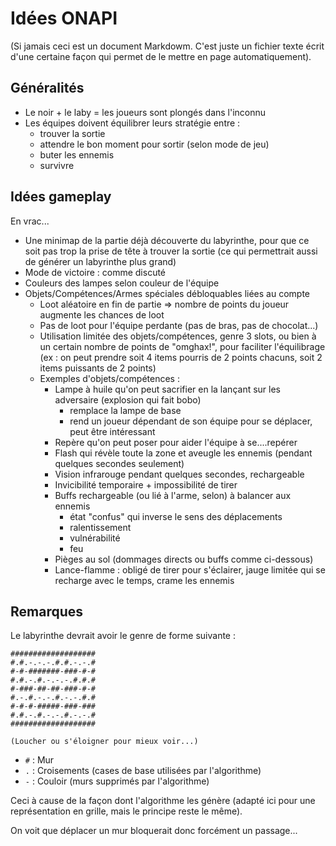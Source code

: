 # Idées ONAPI #

(Si jamais ceci est un document Markdowm. C'est juste un fichier texte écrit d'une certaine façon qui permet de le mettre en page automatiquement).

## Généralités ##

* Le noir + le laby = les joueurs sont plongés dans l'inconnu
* Les équipes doivent équilibrer leurs stratégie entre :
	- trouver la sortie
	- attendre le bon moment pour sortir (selon mode de jeu)
	- buter les ennemis
	- survivre


## Idées gameplay ##

En vrac...

* Une minimap de la partie déjà découverte du labyrinthe, pour que ce soit pas trop la prise de tête à trouver la sortie (ce qui permettrait aussi de générer un labyrinthe plus grand)
* Mode de victoire : comme discuté
* Couleurs des lampes selon couleur de l'équipe
* Objets/Compétences/Armes spéciales débloquables liées au compte
	* Loot aléatoire en fin de partie => nombre de points du joueur augmente les chances de loot
	* Pas de loot pour l'équipe perdante (pas de bras, pas de chocolat...)
	* Utilisation limitée des objets/compétences, genre 3 slots, ou bien à un certain nombre de points de "omghax!", pour faciliter l'équilibrage (ex : on peut prendre soit 4 items pourris de 2 points chacuns, soit 2 items puissants de 2 points)
	* Exemples d'objets/compétences :
		* Lampe à huile qu'on peut sacrifier en la lançant sur les adversaire (explosion qui fait bobo)
			* remplace la lampe de base
			* rend un joueur dépendant de son équipe pour se déplacer, peut être intéressant
		* Repère qu'on peut poser pour aider l'équipe à se....repérer
		* Flash qui révèle toute la zone et aveugle les ennemis (pendant quelques secondes seulement)
		* Vision infrarouge pendant quelques secondes, rechargeable
		* Invicibilité temporaire + impossibilité de tirer
		* Buffs rechargeable (ou lié à l'arme, selon) à balancer aux ennemis
			* état "confus" qui inverse le sens des déplacements
			* ralentissement
			* vulnérabilité
			* feu
		* Pièges au sol (dommages directs ou buffs comme ci-dessous)
		* Lance-flamme : obligé de tirer pour s'éclairer, jauge limitée qui se recharge avec le temps, crame les ennemis

## Remarques ##

Le labyrinthe devrait avoir le genre de forme suivante :

	###################
	#.#.-.-.-.#.#.-.-.#
	#-#-#######-###-#-#
	#.#.-.#.-.-.-.#.#.#
	#-###-##-##-###-#-#
	#.-.#.-.-.#.-.-.#.#
	#-#-#-#####-###-###
	#.#.-.#.-.-.#.-.-.#
	###################

	(Loucher ou s'éloigner pour mieux voir...)

* `#` : Mur
* `.` : Croisements (cases de base utilisées par l'algorithme)
* `-` : Couloir (murs supprimés par l'algorithme)

Ceci à cause de la façon dont l'algorithme les génère (adapté ici pour une représentation en grille, mais le principe reste le même).

On voit que déplacer un mur bloquerait donc forcément un passage...
